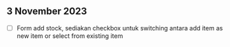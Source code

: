 <!-- 
- [ ] Panjang, Lebar, Tinggi tidak boleh input angka 0
 -->
 ## 3 November 2023
- [ ] Form add stock, sediakan checkbox untuk switching antara add item as new item or select from existing item